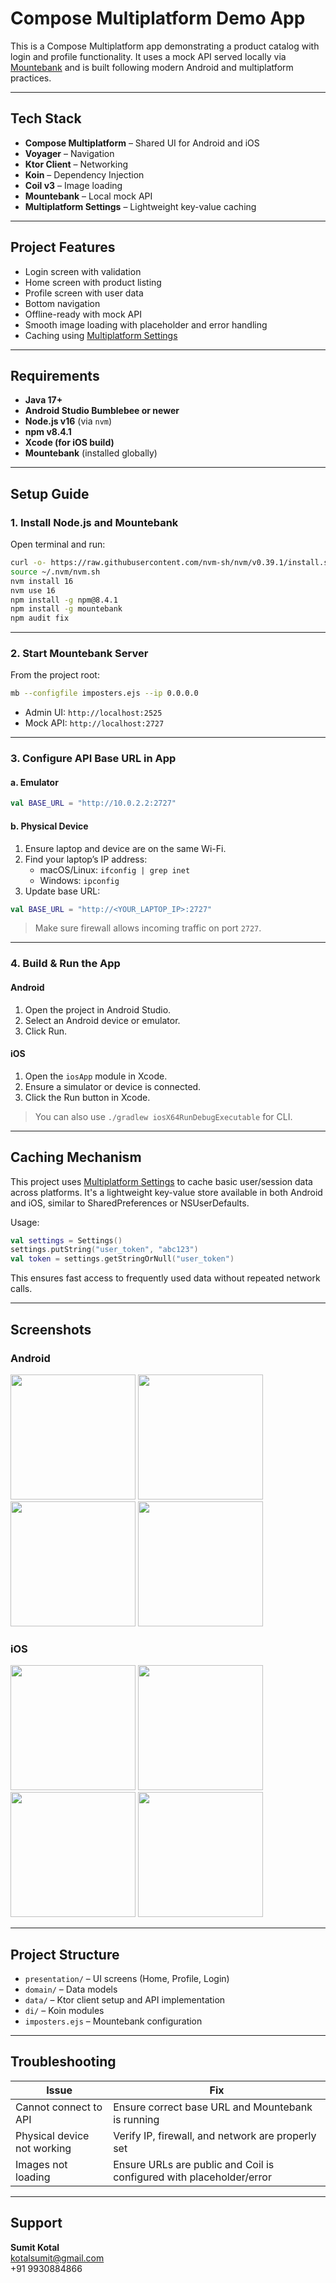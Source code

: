 # Compose Multiplatform Demo App

This is a Compose Multiplatform app demonstrating a product catalog with login and profile functionality. It uses a mock API served locally via [Mountebank](https://github.com/bbyars/mountebank) and is built following modern Android and multiplatform practices.

---

## Tech Stack

- **Compose Multiplatform** – Shared UI for Android and iOS
- **Voyager** – Navigation
- **Ktor Client** – Networking
- **Koin** – Dependency Injection
- **Coil v3** – Image loading
- **Mountebank** – Local mock API
- **Multiplatform Settings** – Lightweight key-value caching

---

## Project Features

- Login screen with validation
- Home screen with product listing
- Profile screen with user data
- Bottom navigation
- Offline-ready with mock API
- Smooth image loading with placeholder and error handling
- Caching using [Multiplatform Settings](https://github.com/russhwolf/multiplatform-settings)

---

## Requirements

- **Java 17+**
- **Android Studio Bumblebee or newer**
- **Node.js v16** (via `nvm`)
- **npm v8.4.1**
- **Xcode (for iOS build)**
- **Mountebank** (installed globally)

---

## Setup Guide

### 1. Install Node.js and Mountebank

Open terminal and run:

```bash
curl -o- https://raw.githubusercontent.com/nvm-sh/nvm/v0.39.1/install.sh | bash
source ~/.nvm/nvm.sh
nvm install 16
nvm use 16
npm install -g npm@8.4.1
npm install -g mountebank
npm audit fix
```

---

### 2. Start Mountebank Server

From the project root:

```bash
mb --configfile imposters.ejs --ip 0.0.0.0
```

- Admin UI: `http://localhost:2525`
- Mock API: `http://localhost:2727`

---

### 3. Configure API Base URL in App

#### a. Emulator

```kotlin
val BASE_URL = "http://10.0.2.2:2727"
```

#### b. Physical Device

1. Ensure laptop and device are on the same Wi-Fi.
2. Find your laptop’s IP address:
    - macOS/Linux: `ifconfig | grep inet`
    - Windows: `ipconfig`
3. Update base URL:

```kotlin
val BASE_URL = "http://<YOUR_LAPTOP_IP>:2727"
```

> Make sure firewall allows incoming traffic on port `2727`.

---

### 4. Build & Run the App

#### Android

1. Open the project in Android Studio.
2. Select an Android device or emulator.
3. Click Run.

#### iOS

1. Open the `iosApp` module in Xcode.
2. Ensure a simulator or device is connected.
3. Click the Run button in Xcode.

> You can also use `./gradlew iosX64RunDebugExecutable` for CLI.

---

## Caching Mechanism

This project uses [Multiplatform Settings](https://github.com/russhwolf/multiplatform-settings) to cache basic user/session data across platforms. It's a lightweight key-value store available in both Android and iOS, similar to SharedPreferences or NSUserDefaults.

Usage:

```kotlin
val settings = Settings()
settings.putString("user_token", "abc123")
val token = settings.getStringOrNull("user_token")
```

This ensures fast access to frequently used data without repeated network calls.

---

## Screenshots

### Android
<p float="left">
  <img src="screenshots/Screenshot_Android_1.png" width="200"/>
  <img src="screenshots/Screenshot_Android_2.png" width="200"/>
  <img src="screenshots/Screenshot_Android_3.png" width="200"/>
  <img src="screenshots/Screenshot_Android_4.png" width="200"/>
</p>

### iOS
<p float="left">
  <img src="screenshots/Screenshot_iPhone16Pro_1.png" width="200"/>
  <img src="screenshots/Screenshot_iPhone16Pro_2.png" width="200"/>
  <img src="screenshots/Screenshot_iPhone16Pro_3.png" width="200"/>
  <img src="screenshots/Screenshot_iPhone16Pro_4.png" width="200"/>
</p>

---

## Project Structure

- `presentation/` – UI screens (Home, Profile, Login)
- `domain/` – Data models
- `data/` – Ktor client setup and API implementation
- `di/` – Koin modules
- `imposters.ejs` – Mountebank configuration

---

## Troubleshooting

| Issue                       | Fix                                                                  |
|-----------------------------|----------------------------------------------------------------------|
| Cannot connect to API       | Ensure correct base URL and Mountebank is running                    |
| Physical device not working | Verify IP, firewall, and network are properly set                    |
| Images not loading          | Ensure URLs are public and Coil is configured with placeholder/error |

---

## Support

**Sumit Kotal**  
kotalsumit@gmail.com  
+91 9930884866